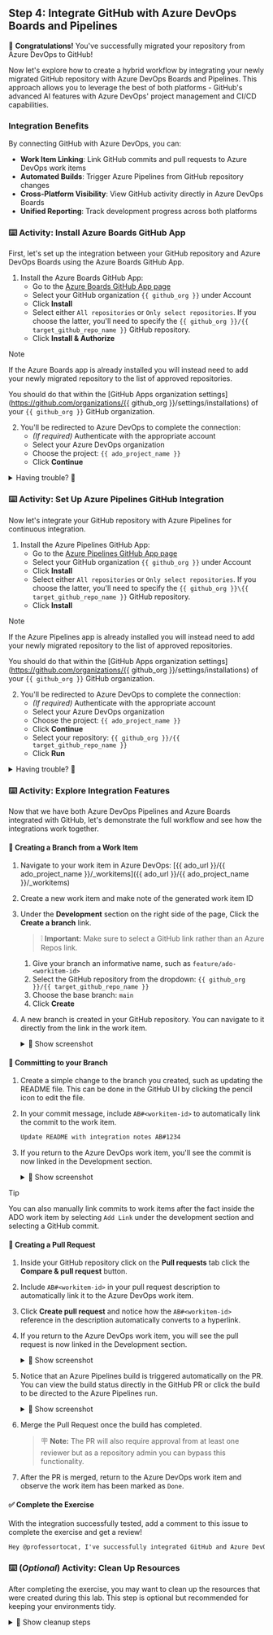 ## Step 4: Integrate GitHub with Azure DevOps Boards and Pipelines

🎉 **Congratulations!** You've successfully migrated your repository from Azure DevOps to GitHub!

Now let's explore how to create a hybrid workflow by integrating your newly migrated GitHub repository with Azure DevOps Boards and Pipelines. This approach allows you to leverage the best of both platforms - GitHub's advanced AI features with Azure DevOps' project management and CI/CD capabilities.

### Integration Benefits

By connecting GitHub with Azure DevOps, you can:

- **Work Item Linking**: Link GitHub commits and pull requests to Azure DevOps work items
- **Automated Builds**: Trigger Azure Pipelines from GitHub repository changes
- **Cross-Platform Visibility**: View GitHub activity directly in Azure DevOps Boards
- **Unified Reporting**: Track development progress across both platforms

### ⌨️ Activity: Install Azure Boards GitHub App

First, let's set up the integration between your GitHub repository and Azure DevOps Boards using the Azure Boards GitHub App.

1. Install the Azure Boards GitHub App:
   - Go to the [Azure Boards GitHub App page](https://github.com/marketplace/azure-boards)
   - Select your GitHub organization `{{ github_org }}` under Account
   - Click **Install**
   - Select either `All repositories` or `Only select repositories`. If you choose the latter, you'll need to specify the `{{ github_org }}/{{ target_github_repo_name }}` GitHub repository.
   - Click **Install & Authorize**

> [!NOTE]
> If the Azure Boards app is already installed you will instead need to add your newly migrated repository to the list of approved repositories.
>
> You should do that within the [GitHub Apps organization settings](https://github.com/organizations/{{ github_org }}/settings/installations) of your `{{ github_org }}` GitHub organization.

2. You'll be redirected to Azure DevOps to complete the connection:
   - _(If required)_ Authenticate with the appropriate account
   - Select your Azure DevOps organization
   - Choose the project: `{{ ado_project_name }}`
   - Click **Continue**

<details>
<summary>Having trouble? 🤷</summary><br/>

- Make sure you have admin permissions on both the GitHub repository and Azure DevOps project
- If the Azure Boards app isn't showing up, check that it's properly installed in your organization's settings
- If you have many GitHub repositories you may be prompted to select the specific repository you want to connect to Azure Boards.

</details>

### ⌨️ Activity: Set Up Azure Pipelines GitHub Integration

Now let's integrate your GitHub repository with Azure Pipelines for continuous integration.

1. Install the Azure Pipelines GitHub App:
   - Go to the [Azure Pipelines GitHub App page](https://github.com/marketplace/azure-pipelines)
   - Select your GitHub organization `{{ github_org }}` under Account
   - Click **Install**
   - Select either `All repositories` or `Only select repositories`. If you choose the latter, you'll need to specify the `{{ github_org }}\{{ target_github_repo_name }}` GitHub repository.
   - Click **Install**

> [!NOTE]
> If the Azure Pipelines app is already installed you will instead need to add your newly migrated repository to the list of approved repositories.
>
> You should do that within the [GitHub Apps organization settings](https://github.com/organizations/{{ github_org }}/settings/installations) of your `{{ github_org }}` GitHub organization.

2. You'll be redirected to Azure DevOps to complete the connection:
   - _(If required)_ Authenticate with the appropriate account
   - Select your Azure DevOps organization
   - Choose the project: `{{ ado_project_name }}`
   - Click **Continue**
   - Select your repository: `{{ github_org }}/{{ target_github_repo_name }}`
   - Click **Run**

<details>
<summary>Having trouble? 🤷</summary><br/>

- Make sure you have admin permissions on both the GitHub repository and Azure DevOps project
- If the Azure Pipelines app isn't showing up, check that it's properly installed in your organization's settings
- If you are using a free Azure DevOps organization, ensure you have enough parallel jobs available for your builds. If your build fails due to `No hosted parallelism`, you can still proceed with the rest of the exercise.

</details>

### ⌨️ Activity: Explore Integration Features

Now that we have both Azure DevOps Pipelines and Azure Boards integrated with GitHub, let's demonstrate the full workflow and see how the integrations work together.

#### 🌿 Creating a Branch from a Work Item

1. Navigate to your work item in Azure DevOps: [{{ ado_url }}/{{ ado_project_name }}/_workitems]({{ ado_url }}/{{ ado_project_name }}/\_workitems)
1. Create a new work item and make note of the generated work item ID
1. Under the **Development** section on the right side of the page, Click the **Create a branch** link.
   > ❕ **Important:** Make sure to select a GitHub link rather than an Azure Repos link.
   1. Give your branch an informative name, such as `feature/ado-<workitem-id>`
   1. Select the GitHub repository from the dropdown: `{{ github_org }}/{{ target_github_repo_name }}`
   1. Choose the base branch: `main`
   1. Click **Create**
1. A new branch is created in your GitHub repository. You can navigate to it directly from the link in the work item.

   <details>
   <summary>📸 Show screenshot</summary><br/>

   <img width="312" height="166" alt="SCR-20250827-nbnh" src="https://github.com/user-attachments/assets/4fcee008-1db1-43e8-b920-c0d523ddca07" />

   </details>

#### 📝 Committing to your Branch

1. Create a simple change to the branch you created, such as updating the README file. This can be done in the GitHub UI by clicking the pencil icon to edit the file.
1. In your commit message, include `AB#<workitem-id>` to automatically link the commit to the work item.

   ```txt
   Update README with integration notes AB#1234
   ```

1. If you return to the Azure DevOps work item, you'll see the commit is now linked in the Development section.

   <details>
   <summary>📸 Show screenshot</summary><br/>

   <img width="316" height="207" alt="SCR-20250827-ndgy" src="https://github.com/user-attachments/assets/268fa91b-81f2-4ff2-a18b-dfd6b6d0623e" />

   </details>

> [!TIP]
> You can also manually link commits to work items after the fact inside the ADO work item by selecting `Add Link` under the development section and selecting a GitHub commit.

#### 🔄 Creating a Pull Request

1. Inside your GitHub repository click on the **Pull requests** tab click the **Compare & pull request** button.
1. Include `AB#<workitem-id>` in your pull request description to automatically link it to the Azure DevOps work item.
1. Click **Create pull request** and notice how the `AB#<workitem-id>` reference in the description automatically converts to a hyperlink.
1. If you return to the Azure DevOps work item, you will see the pull request is now linked in the Development section.

   <details>
   <summary>📸 Show screenshot</summary><br/>

   <img width="337" height="229" alt="SCR-20250827-niut" src="https://github.com/user-attachments/assets/6b7d3e85-5435-4f44-97a9-871c66dd8fbd" />


   </details>

1. Notice that an Azure Pipelines build is triggered automatically on the PR. You can view the build status directly in the GitHub PR or click the build to be directed to the Azure Pipelines run.

   <details>
   <summary>📸 Show screenshot</summary><br/>

   <img width="680" height="302" alt="image" src="https://github.com/user-attachments/assets/9307df37-1578-409b-92d3-14e60e1f12df" />


   </details>

   
1. Merge the Pull Request once the build has completed.

   > 🪧 **Note:** The PR will also require approval from at least one reviewer but as a repository admin you can bypass this functionality.

1. After the PR is merged, return to the Azure DevOps work item and observe the work item has been marked as `Done`.

#### ✅ Complete the Exercise

With the integration successfully tested, add a comment to this issue to complete the exercise and get a review!

   ```md
   Hey @professortocat, I've successfully integrated GitHub and Azure DevOps!
   ```

### ⌨️ (_Optional_) Activity: Clean Up Resources

After completing the exercise, you may want to clean up the resources that were created during this lab. This step is optional but recommended for keeping your environments tidy.

<details>
<summary>🧹 Show cleanup steps</summary>

1. **Clean up Azure DevOps project**:

   ```bash
   cd ado/project
   terraform apply -destroy -var="ado_token=$ADO_PAT"
   ```

   You will be asked to confirm by writing `yes`.

1. **Delete the migrated GitHub repository**:

   - Navigate to the migrated repository on GitHub: https://github.com/{{ github_org }}/{{ target_github_repo_name }}
   - Go to repository `Settings` tab
   - Scroll down to the `Danger Zone` and click `Delete this repository`
   - Follow the prompts to confirm deletion

1. **Revoke GitHub migrator role**:

   ```bash
   gh ado2gh revoke-migrator-role --actor {{ login }} --actor-type USER --github-org {{ github_org }}
   ```

1. **Delete Azure DevOps Personal Access Token**:

   - Navigate to your Azure DevOps Organization
   - Find the token you created for this exercise and delete it

</details>
